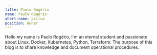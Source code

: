 ```yaml
---
title: Paulo Rogério
name: Paulo Rogério 
short-name: psilva  
position: Owner         
---
```


Hello my name is Paulo Rogério, I'm an eternal student and passionate about Linux, Docker, Kubernetes, Python, Terraform. The purpose of this blog is to share knowledge and document operational procedures.
